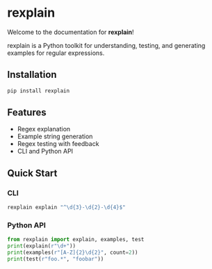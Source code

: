 # rexplain

Welcome to the documentation for **rexplain**!

rexplain is a Python toolkit for understanding, testing, and generating examples for regular expressions.

## Installation

```bash
pip install rexplain
```

## Features
- Regex explanation
- Example string generation
- Regex testing with feedback
- CLI and Python API

## Quick Start

### CLI
```bash
rexplain explain "^\d{3}-\d{2}-\d{4}$"
```

### Python API
```python
from rexplain import explain, examples, test
print(explain(r"\d+"))
print(examples(r"[A-Z]{2}\d{2}", count=2))
print(test(r"foo.*", "foobar"))
``` 